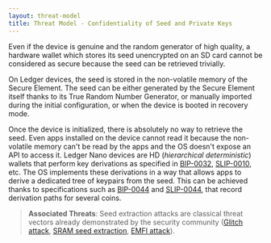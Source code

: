 ```yaml
---
layout: threat-model
title: Threat Model - Confidentiality of Seed and Private Keys
---
```


Even if the device is genuine and the random generator of high quality, a hardware wallet which stores its seed unencrypted on an SD card cannot be considered as secure because the seed can be retrieved trivially.

On Ledger devices, the seed is stored in the non-volatile memory of the Secure Element. The seed can be either generated by the Secure Element itself thanks to its True Random Number Generator, or manually imported during the initial configuration, or when the device is booted in recovery mode.

Once the device is initialized, there is absolutely no way to retrieve the seed. Even apps installed on the device cannot read it because the non-volatile memory can't be read by the apps and the OS doesn't expose an API to access it. Ledger Nano devices are HD (*hierarchical deterministic*) wallets that perform key derivations as specified in [BIP-0032](https://github.com/bitcoin/bips/blob/master/bip-0032.mediawiki), [SLIP-0010](https://github.com/satoshilabs/slips/blob/master/slip-0010.md), etc. The OS implements these derivations in a way that allows apps to derive a dedicated tree of keypairs from the seed. This can be achieved thanks to specifications such as [BIP-0044](https://github.com/bitcoin/bips/blob/master/bip-0044.mediawiki) and [SLIP-0044](https://github.com/satoshilabs/slips/blob/master/slip-0044.md), that record derivation paths for several coins.


> **Associated Threats**: Seed extraction attacks are classical threat vectors already demonstrated by the security community ([Glitch attack](https://colinoflynn.com/2019/03/glitching-trezor-using-emfi-through-the-enclosure/), [SRAM seed extraction](https://saleemrashid.com/2017/08/17/extracting-trezor-secrets-sram/), [EMFI attack](https://www.offensivecon.org/speakers/2019/sergei-volokitin.html)).

